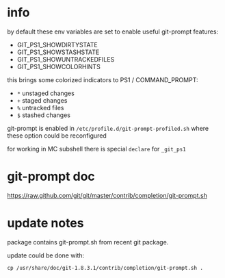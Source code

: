 
# info

by default these env variables are set to enable useful git-prompt features:

  * GIT_PS1_SHOWDIRTYSTATE
  * GIT_PS1_SHOWSTASHSTATE
  * GIT_PS1_SHOWUNTRACKEDFILES
  * GIT_PS1_SHOWCOLORHINTS

this brings some colorized indicators to PS1 / COMMAND_PROMPT:

  * `*` unstaged changes
  * `+` staged changes
  * `%` untracked files
  * `$` stashed changes

git-prompt is enabled in `/etc/profile.d/git-prompt-profiled.sh` where these option could be reconfigured

for working in MC subshell there is special `declare` for `_git_ps1`

# git-prompt doc

https://raw.github.com/git/git/master/contrib/completion/git-prompt.sh

# update notes

package contains git-prompt.sh from recent git package.

update could be done with:

```
cp /usr/share/doc/git-1.8.3.1/contrib/completion/git-prompt.sh .
```
